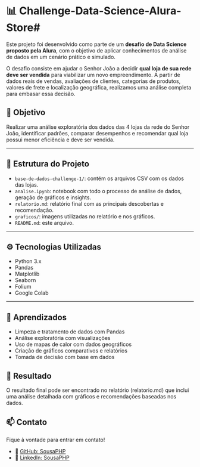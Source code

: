 # 📊 Challenge-Data-Science-Alura-Store# 

Este projeto foi desenvolvido como parte de um **desafio de Data Science proposto pela Alura**, com o objetivo de aplicar conhecimentos de análise de dados em um cenário prático e simulado.

O desafio consiste em ajudar o Senhor João a decidir **qual loja de sua rede deve ser vendida** para viabilizar um novo empreendimento. A partir de dados reais de vendas, avaliações de clientes, categorias de produtos, valores de frete e localização geográfica, realizamos uma análise completa para embasar essa decisão.

## 🧠 Objetivo

Realizar uma análise exploratória dos dados das 4 lojas da rede do Senhor João, identificar padrões, comparar desempenhos e recomendar qual loja possui menor eficiência e deve ser vendida.

---

## 📁 Estrutura do Projeto

- `base-de-dados-challenge-1/`: contém os arquivos CSV com os dados das lojas.
- `analise.ipynb`: notebook com todo o processo de análise de dados, geração de gráficos e insights.
- `relatorio.md`: relatório final com as principais descobertas e recomendação.
- `graficos/`: imagens utilizadas no relatório e nos gráficos.
- `README.md`: este arquivo.

---

## ⚙️ Tecnologias Utilizadas

- Python 3.x
- Pandas
- Matplotlib
- Seaborn
- Folium
- Google Colab
---

## 🧠 Aprendizados

- Limpeza e tratamento de dados com Pandas  
- Análise exploratória com visualizações  
- Uso de mapas de calor com dados geográficos  
- Criação de gráficos comparativos e relatórios  
- Tomada de decisão com base em dados

## 🚀 Resultado

O resultado final pode ser encontrado no relatório (relatorio.md) que inclui uma análise detalhada com gráficos e recomendações baseadas nos dados.

## 📫 Contato

Fique à vontade para entrar em contato!

- 🔗 [GitHub: SousaPHP](https://github.com/SousaPHP)  
- 💼 [LinkedIn: SousaPHP](https://www.linkedin.com/in/sousaphp/)

